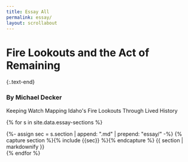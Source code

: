 ```yaml
---
title: Essay All
permalink: essay/
layout: scrollabout
---
```

# Fire Lookouts and the Act of Remaining

{:.text-end}
### By Michael Decker


Keeping Watch
Mapping Idaho's Fire Lookouts Through Lived History


{% for s in site.data.essay-sections %}
<div class="row step" id="{{s.step}}">
{%- assign sec = s.section | append: ".md" | prepend: "essay/" -%}
{% capture section %}{% include {{sec}} %}{% endcapture %}
{{ section | markdownify }}
</div>
{% endfor %}

